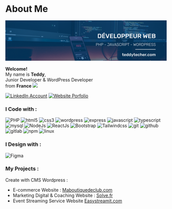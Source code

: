 # About Me

[![Banner](./images/banner.png)](https://teddy-techer.github.io/)

<p> 
    <b>Welcome!</b>
    </br> My name is <b>Teddy</b>,
    </br> Junior Developer & WordPress Developer
    </br> from
    <b> France </b>
    <img src="https://cdn-icons-png.flaticon.com/512/197/197560.png" width="13"/>
</p>

[![LinkedIn Account](https://img.shields.io/badge/LinkedIn-0e76a8?style=for-the-badge&logo=linkedin)](https://www.linkedin.com/in/teddy-techer/)
[![Website Porfolio](https://img.shields.io/badge/Site%20Web-813ee8?style=for-the-badge)]("https://teddy-techer.github.io/")

<h3>I Code with :</h3>
<p>
    <img alt="PHP" src="https://img.shields.io/badge/php-%23777BB4.svg?style=for-the-badge&logo=php&logoColor=white" />
    <img alt="html5" src="https://img.shields.io/badge/html5-%23E34F26.svg?style=for-the-badge&logo=html5&logoColor=white" />
    <img alt="css3" src="https://img.shields.io/badge/css3-%231572B6.svg?style=for-the-badge&logo=css3&logoColor=white" />
    <img alt="wordpress" src="https://img.shields.io/badge/Wordpress-21759B?style=for-the-badge&logo=wordpress&logoColor=white" />
    <img alt="express" src="https://img.shields.io/badge/express-%23323330.svg?style=for-the-badge&logo=express&logoColor=%23F7DF1E" />
    <img alt="javascript" src="https://img.shields.io/badge/javascript-%23323330.svg?style=for-the-badge&logo=javascript&logoColor=%23F7DF1E" />
    <img alt="typescript" src="https://img.shields.io/badge/typescript-%23323330.svg?style=for-the-badge&logo=typescript&logoColor=%23F7DF1E" />
    <img alt="mysql" src="https://img.shields.io/badge/mysql-%23323330.svg?style=for-the-badge&logo=mysql&logoColor=%234FC08D" />
    <img alt="NodeJs" src="https://img.shields.io/badge/nodejs-%2335495e.svg?style=for-the-badge&logo=nodedotjs&logoColor=%234FC08D" />
    <img alt="ReactJs" src="https://img.shields.io/badge/react-%231572B6.svg?style=for-the-badge&logo=react&logoColor=white" />
    <img alt="Bootstrap" src="https://img.shields.io/badge/bootstrap-%23777BB4.svg?style=for-the-badge&logo=Bootstrap&logoColor=white" />
    <img alt="Tailwindcss" src="https://img.shields.io/badge/tailwindcss-%2338B2AC.svg?style=for-the-badge&logo=tailwind-css&logoColor=white" />
    <img alt="git" src="https://img.shields.io/badge/-Git-F05032?style=for-the-badge&logo=git&logoColor=white" />
    <img alt="github" src="https://img.shields.io/badge/GitHub-100000?style=for-the-badge&logo=github&logoColor=white" />
    <img alt="gitlab" src="https://img.shields.io/badge/GitLab-330F63?style=for-the-badge&logo=gitlab&logoColor=white" />
    <img alt="npm" src="https://img.shields.io/badge/-NPM-CB3837?style=for-the-badge&logo=npm&logoColor=white" />
    <img alt="linux" src="https://img.shields.io/badge/Linux-FCC624?style=for-the-badge&logo=linux&logoColor=black" />

    
  
</p>

<h3>I Design with :</h3>
<p>
  <img alt="Figma" src="https://img.shields.io/badge/figma-%23F24E1E.svg?style=for-the-badge&logo=figma&logoColor=white" />
</p>

<h3>My Projects :</h3>
<p>
  Create with CMS Wordpress : 

  - E-commerce Website : <a href="https://www.maboutiquedeclub.com/">Maboutiquedeclub.com</a>
  - Marketing Digital & Coaching Website : <a href="https://solve.fr/">Solve.fr</a>
  - Event Streaming Service Website <a href="https://easystreamit.com/">Easystreamit.com</a>

</p>

